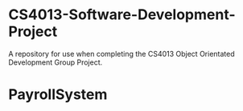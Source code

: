 # CS4013-Software-Development-Project
A repository for use when completing the CS4013 Object Orientated Development Group Project.
# PayrollSystem
